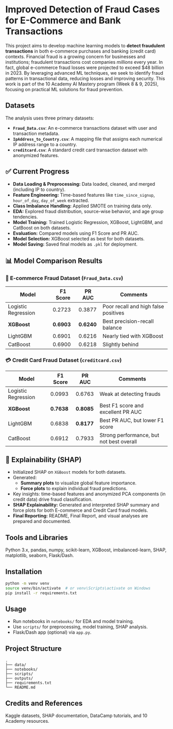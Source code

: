 
# Improved Detection of Fraud Cases for E-Commerce and Bank Transactions

This project aims to develop machine learning models to **detect fraudulent transactions** in both e-commerce purchases and banking (credit card) contexts. Financial fraud is a growing concern for businesses and institutions; fraudulent transactions cost companies *millions* every year. In fact, global e-commerce fraud losses were projected to exceed $48 billion in 2023. By leveraging advanced ML techniques, we seek to identify fraud patterns in transactional data, reducing losses and improving security. This work is part of the 10 Academy AI Mastery program (Week 8 & 9, 2025), focusing on practical ML solutions for fraud prevention.

## Datasets

The analysis uses three primary datasets:

- **`Fraud_Data.csv`**: An e-commerce transactions dataset with user and transaction metadata.  
- **`IpAddress_to_Country.csv`**: A mapping file that assigns each numerical IP address range to a country.  
- **`creditcard.csv`**: A standard credit card transaction dataset with anonymized features.  

## ✅ Current Progress

- **Data Loading & Preprocessing:** Data loaded, cleaned, and merged (including IP to country).
- **Feature Engineering:** Time-based features like `time_since_signup`, `hour_of_day`, `day_of_week` extracted.
- **Class Imbalance Handling:** Applied SMOTE on training data only.
- **EDA:** Explored fraud distribution, source-wise behavior, and age group tendencies.
- **Model Training:** Trained Logistic Regression, XGBoost, LightGBM, and CatBoost on both datasets.
- **Evaluation:** Compared models using F1 Score and PR AUC.
- **Model Selection:** XGBoost selected as best for both datasets.
- **Model Saving:** Saved final models as `.pkl` for deployment.

## 📊 Model Comparison Results

### 🛒 E-commerce Fraud Dataset (`Fraud_Data.csv`)

| Model               | F1 Score | PR AUC | Comments |
|--------------------|----------|--------|----------|
| Logistic Regression | 0.2723   | 0.3877 | Poor recall and high false positives |
| **XGBoost**          | **0.6903**   | **0.6240** | Best precision-recall balance |
| LightGBM           | 0.6901   | 0.6216 | Nearly tied with XGBoost |
| CatBoost           | 0.6900   | 0.6218 | Slightly behind |

### 💳 Credit Card Fraud Dataset (`creditcard.csv`)

| Model               | F1 Score | PR AUC | Comments |
|--------------------|----------|--------|----------|
| Logistic Regression | 0.0993   | 0.6763 | Weak at detecting frauds |
| **XGBoost**          | **0.7638**   | **0.8085** | Best F1 score and excellent PR AUC |
| LightGBM           | 0.6838   | **0.8177** | Best PR AUC, but lower F1 score |
| CatBoost           | 0.6912   | 0.7933 | Strong performance, but not best overall |

## 🧠 Explainability (SHAP)

- Initialized SHAP on `XGBoost` models for both datasets.
- Generated:
  - **Summary plots** to visualize global feature importance.
  - **Force plots** to explain individual fraud predictions.
- Key insights: time-based features and anonymized PCA components (in credit data) drive fraud classification.
- **SHAP Explainability:** Generated and interpreted SHAP summary and force plots for both E-commerce and Credit Card fraud models.
- **Final Reporting:** README, Final Report, and visual analyses are prepared and documented.



## Tools and Libraries

Python 3.x, pandas, numpy, scikit-learn, XGBoost, imbalanced-learn, SHAP, matplotlib, seaborn, Flask/Dash.

## Installation

```bash
python -m venv venv
source venv/bin/activate  # or venv\Scripts\activate on Windows
pip install -r requirements.txt
```

## Usage

- Run notebooks in `notebooks/` for EDA and model training.
- Use `scripts/` for preprocessing, model training, SHAP analysis.
- Flask/Dash app (optional) via `app.py`.

## Project Structure

```
.
├── data/
├── notebooks/
├── scripts/
├── outputs/
├── requirements.txt
└── README.md
```

## Credits and References

Kaggle datasets, SHAP documentation, DataCamp tutorials, and 10 Academy resources.

